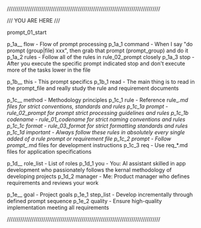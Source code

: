////////////////////////////////////////////////////////////////////////////////

/// YOU ARE HERE ///

prompt_01_start

p_1a__ flow             - Flow of prompt processing
p_1a_1    command       - When I say "do prompt (group|file) xxx", then grab that prompt (prompt_group) and do it
p_1a_2    rules         - Follow all of the rules in rule_02_prompt closely
p_1a_3    stop          - After you execute the specific prompt indicated stop and don't execute more 
                           of the tasks lower in the file

p_1b__ this             - This prompt specifics
p_1b_1    read          - The main thing is to read in the prompt_file and really study the rule and 
                           requirement documents

p_1c__ method           - Methodology principles
p_1c_1    rule          - Reference rule_*.md files for strict conventions, standards and rules
p_1c_1a   prompt           - rule_02_prompt for prompt strict processing guidelines and rules
p_1c_1b   codename         - rule_01_codename for strict naming conventions and rules
p_1c_1c   format           - rule_03_format for strict formatting standards and rules
p_1c_1d   important        - Always follow these rules in absolutely every single added of a rule 
                              prompt or requirement file
p_1c_2    prompt        - Follow prompt_*.md files for development instructions
p_1c_3    req           - Use req_*.md files for application specifications

p_1d__ role_list        - List of roles
p_1d_1    you           - You: AI assistant skilled in app development who passionately follows the
                           kernal methodology of developing projects
p_1d_2    manager       - Me: Product manager who defines requirements and reviews your work

p_1e__ goal             - Project goals
p_1e_1    step_list     - Develop incrementally through defined prompt sequence
p_1e_2    quality       - Ensure high-quality implementation meeting all requirements

//////////////////////////////////////////////////////////////////////////////// 